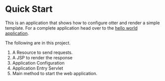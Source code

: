 # Quick Start
This is an application that shows how to configure otter and render a simple template. For a complete 
application head over to the [hello world application](/hello-world).

The following are in this project.
1. A Resource to send requests.
2. A JSP to render the response
3. Application Configuration
4. Application Entry Servlet
5. Main method to start the web application.